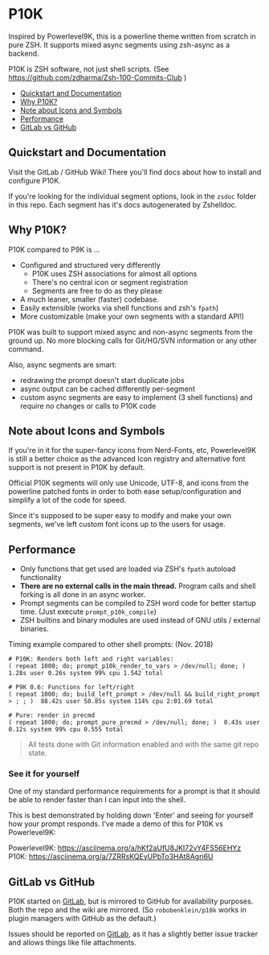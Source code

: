 
# P10K

Inspired by Powerlevel9K, this is a powerline theme written from scratch in pure ZSH. It supports mixed async segments using zsh-async as a backend.

P10K is ZSH software, not just shell scripts. (See https://github.com/zdharma/Zsh-100-Commits-Club )

<!-- START doctoc generated TOC please keep comment here to allow auto update -->
<!-- DON'T EDIT THIS SECTION, INSTEAD RE-RUN doctoc TO UPDATE -->


- [Quickstart and Documentation](#quickstart-and-documentation)
- [Why P10K?](#why-p10k)
- [Note about Icons and Symbols](#note-about-icons-and-symbols)
- [Performance](#performance)
- [GitLab vs GitHub](#gitlab-vs-github)

<!-- END doctoc generated TOC please keep comment here to allow auto update -->

## Quickstart and Documentation

Visit the GitLab / GitHub Wiki! There you'll find docs about how to install and configure P10K.

If you're looking for the individual segment options, look in the `zsdoc` folder in this repo. Each segment has it's docs autogenerated by Zshelldoc.

## Why P10K?

P10K compared to P9K is ...

 - Configured and structured very differently
   - P10K uses ZSH associations for almost all options
   - There's no central icon or segment registration
   - Segments are free to do as they please
 - A much leaner, smaller (faster) codebase.
 - Easily extensible (works via shell functions and zsh's `fpath`)
 - More customizable (make your own segments with a standard API!)

P10K was built to support mixed async and non-async segments from the ground up. No more blocking calls for Git/HG/SVN information or any other command.

Also, async segments are smart:

 - redrawing the prompt doesn't start duplicate jobs
 - async output can be cached differently per-segment
 - custom async segments are easy to implement (3 shell functions) and require no changes or calls to P10K code

## Note about Icons and Symbols

If you're in it for the super-fancy icons from Nerd-Fonts, etc, Powerlevel9K is still a better choice as the advanced Icon registry and alternative font support is not present in P10K by default.

Official P10K segments will only use Unicode, UTF-8, and icons from the powerline patched fonts in order to both ease setup/configuration and simplify a lot of the code for speed.

Since it's supposed to be super easy to modify and make your own segments, we've left custom font icons up to the users for usage.

## Performance

 - Only functions that get used are loaded via ZSH's `fpath` autoload functionality
 - **There are no external calls in the main thread.** Program calls and shell forking is all done in an async worker.
 - Prompt segments can be compiled to ZSH word code for better startup time. (Just execute `prompt_p10k_compile`)
 - ZSH builtins and binary modules are used instead of GNU utils / external binaries.

Timing example compared to other shell prompts: (Nov. 2018)
```
# P10K: Renders both left and right variables:
( repeat 1000; do; prompt_p10k_render_to_vars > /dev/null; done; )  1.28s user 0.26s system 99% cpu 1.542 total

# P9K 0.6: Functions for left/right
( repeat 1000; do; build_left_prompt > /dev/null && build_right_prompt > ; ; )  88.42s user 50.85s system 114% cpu 2:01.69 total

# Pure: render in precmd
( repeat 1000; do; prompt_pure_precmd > /dev/null; done; )  0.43s user 0.12s system 99% cpu 0.555 total

```
> All tests done with Git information enabled and with the same git repo state.

### See it for yourself

One of my standard performance requirements for a prompt is that it should be able to render faster than I can input into the shell.

This is best demonstrated by holding down 'Enter' and seeing for yourself how your prompt responds. I've made a demo of this for P10K vs Powerlevel9K:

Powerlevel9K: https://asciinema.org/a/hKf2aUfU8JKI72vY4FS56EHYz  
P10K: https://asciinema.org/a/7ZRRsKQEvUPbTo3HAt8Agri6U

## GitLab vs GitHub

P10K started on [GitLab](https://gitlab.com/robobenklein/p10k), but is mirrored to GitHub for availability purposes. Both the repo and the wiki are mirrored. (So `robobenklein/p10k` works in plugin managers with GitHub as the default.)

Issues should be reported on [GitLab](https://gitlab.com/robobenklein/p10k/issues), as it has a slightly better issue tracker and allows things like file attachments.
